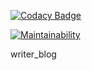 [![Codacy Badge](https://api.codacy.com/project/badge/Grade/a8ce03b8f9794d5ca2047d098878929e)](https://app.codacy.com/manual/ophelieresfa/writer_blog?utm_source=github.com&utm_medium=referral&utm_content=ophelieresfa/writer_blog&utm_campaign=Badge_Grade_Dashboard)

[![Maintainability](https://api.codeclimate.com/v1/badges/a99a88d28ad37a79dbf6/maintainability)](https://codeclimate.com/github/codeclimate/codeclimate/maintainability)

writer_blog
